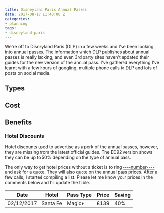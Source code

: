 ```yaml
---
title: Disneyland Paris Annual Passes
date: 2017-08-17 11:40:00 Z
categories:
- planning
tags:
- disneyland-paris
---
```


We're off to Disneyland Paris (DLP) in a few weeks and I've been looking into annual passes. The information which DLP publishes about annual passes is really lacking, and even 3rd party sites haven't updated their guides for the new version of the annual pass. I've gathered everything I've learnt with a few hours of googling, multiple phone calls to DLP and lots of posts on social media.

## Types

## Cost

## Benefits

### Hotel Discounts
Hotel discounts used to advertise as a perk of the annual passes, however, they are missing from the latest official guides. The ED92 version shows they can be up to 50% depending on the type of annual pass.

The only way to get hotel prices without a ticket is to ring [----number----](tel:1234) and ask for a quote. They will also quote on the annual pass prices. After a few calls, I started compiling a list. Please let me know your prices in the comments below and I'll update the table.  

<table>
<thead>
<th>Date</th>
<th>Hotel</th>
<th>Pass Type</th>
<th>Price</th>
<th>Saving</th>
</thead>
<tbody>
<td>02/12/2017</td>
<td>Santa Fe</td>
<td>Magic+</td>
<td>£139</td>
<td>40%</td>
</tbody>
</table>


